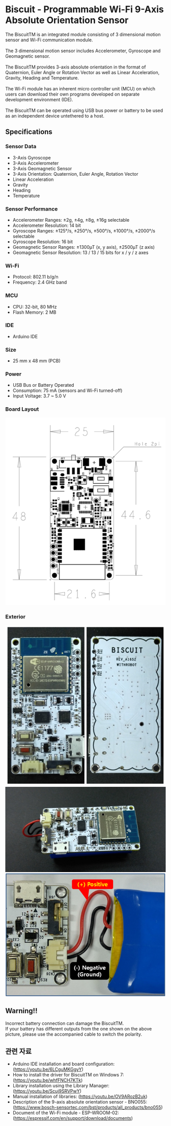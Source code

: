 # Biscuit - Programmable Wi-Fi 9-Axis Absolute Orientation Sensor
The BiscuitTM is an integrated module consisting of 3 dimensional motion sensor and Wi-Fi communication module.</br></br>
The 3 dimensional motion sensor includes Accelerometer, Gyroscope and Geomagnetic sensor. </br></br>
The BiscuitTM provides 3-axis absolute orientation in the format of Quaternion, Euler Angle or Rotation Vector as well as Linear Acceleration, Gravity, Heading and Temperature.</br></br>
The Wi-Fi module has an inherent micro controller unit (MCU) on which users can download their own programs developed on separate development environment (IDE).</br></br>
The BiscuitTM can be operated using USB bus power or battery to be used as an independent device untethered to a host.</br>


## Specifications
### Sensor Data
* 3-Axis Gyroscope
* 3-Axis Accelerometer
* 3-Axis Geomagnetic Sensor
* 3-Axis Orientation: Quaternion, Euler Angle, Rotation Vector
* Linear Acceleration
* Gravity
* Heading
* Temperature

### Sensor Performance
* Accelerometer Ranges: ±2g, ±4g, ±8g, ±16g selectable
* Accelerometer Resolution: 14 bit
* Gyroscope Ranges: ±125°/s, ±250°/s, ±500°/s, ±1000°/s, ±2000°/s selectable
* Gyroscope Resolution: 16 bit
* Geomagnetic Sensor Ranges: ±1300µT (x, y axis), ±2500µT (z axis)
* Geomagnetic Sensor Resolution: 13 / 13 / 15 bits for x / y / z axes

### Wi-Fi
* Protocol: 802.11 b/g/n
* Frequency: 2.4 GHz band

### MCU
* CPU: 32-bit, 80 MHz
* Flash Memory: 2 MB

### IDE
* Arduino IDE

### Size
* 25 mm x 48 mm (PCB)

### Power
* USB Bus or Battery Operated
* Consumption: 75 mA (sensors and Wi-Fi turned-off)
* Input Voltage: 3.7 ~ 5.0 V

### Board Layout
![ScreenShot](../Images/Layout.PNG)

### Exterior
![ScreenShot](../Images/Biscuit.jpg)
![ScreenShot](../Images/Biscuit_Battery.jpg)
![ScreenShot](../Images/Battery_connection_en.PNG)
## Warning!!
Incorrect battery connection can damage the BiscuitTM.</br>
If your battery has different outputs from the one shown on the above picture, please use the accompanied cable to switch the polarity.

## 관련 자료
* Arduino IDE installation and board configuration: (https://youtu.be/6LCguMKGgyY)
* How to install the driver for BiscuitTM on Windows 7: (https://youtu.be/whfFNCH7KTk)
* Library installation using the Library Manager: (https://youtu.be/Scuj9SRVPwY) 
* Manual installation of libraries: (https://youtu.be/OV9ARozB2uk)
* Description of the 9-axis absolute orientation sensor - BNO055: (https://www.bosch-sensortec.com/bst/products/all_products/bno055)
* Document of the Wi-Fi module - ESP-WROOM-02: (https://espressif.com/en/support/download/documents)



